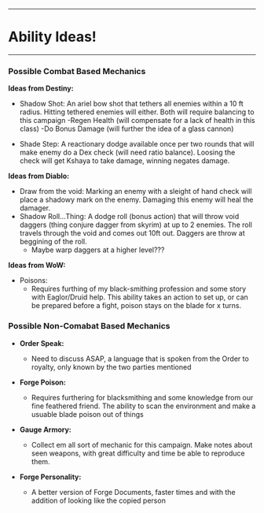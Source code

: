***
# Ability Ideas!
***

### Possible Combat Based Mechanics

**Ideas from Destiny:**
- Shadow Shot: An ariel bow shot that tethers all enemies within a 10 ft radius. Hitting tethered enemies will either. Both will require balancing to this campaign
	-Regen Health (will compensate for a lack of health in this class)
	-Do Bonus Damage (will further the idea of a glass cannon)

- Shade Step: A reactionary dodge available once per two rounds that will make enemy do a Dex check (will need ratio balance). Loosing the check will get Kshaya to take damage, winning negates damage.

**Ideas from Diablo:**
- Draw from the void: Marking an enemy with a sleight of hand check will place a shadowy mark on the enemy. Damaging this enemy will heal the damager.
- Shadow Roll...Thing: A dodge roll (bonus action) that will throw void daggers (thing conjure dagger from skyrim) at up to 2 enemies. The roll travels through the void and comes out 10ft out. Daggers are throw at beggining of the roll. 
	- Maybe warp daggers at a higher level???

**Ideas from WoW:**
- Poisons:
	- Requires furthing of my black-smithing profession and some story with Eaglor/Druid help. This ability takes an action to set up, or can be prepared before a fight, poison stays on the blade for x turns. 

### Possible Non-Comabat Based Mechanics

- **Order Speak:**
	- Need to discuss ASAP, a language that is spoken from the Order to royalty, only known by the two parties mentioned

- **Forge Poison:**
	- Requires furthering for blacksmithing and some knowledge from our fine feathered friend. The ability to scan the environment and make a usuable blade poison out of things

- **Gauge Armory:**
	- Collect em all sort of mechanic for this campaign. Make notes about seen weapons, with great difficulty and time be able to reproduce them.

- **Forge Personality:**
	- A better version of Forge Documents, faster times and with the addition of looking like the copied person
